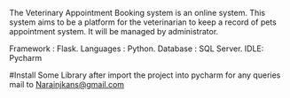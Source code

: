 The Veterinary Appointment Booking system is an online system. This system
aims to be a platform for the veterinarian to keep a record of pets appointment system.
It will be managed by administrator.

Framework : Flask. 
Languages : Python.
Database : SQL Server.
IDLE: Pycharm

#Install Some Library after import the project into pycharm 
for any queries mail to Narainjkans@gmail.com
